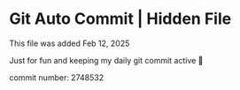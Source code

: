 # Git Auto Commit | Hidden File

This file was added Feb 12, 2025

Just for fun and keeping my daily git commit active 🤪

commit number: 2748532

